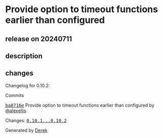 # Provide option to timeout functions earlier than configured

## release on 20240711

## description

## changes

Changelog for 0.10.2:

Commits

<a class="commit-link" data-hovercard-type="commit" data-hovercard-url="https://github.com/openfaas/of-watchdog/commit/ba8716ee4d78ffb30858f6d4527f3fca441bacc0/hovercard" href="https://github.com/openfaas/of-watchdog/commit/ba8716ee4d78ffb30858f6d4527f3fca441bacc0"><tt>ba8716e</tt></a> Provide option to timeout functions earlier than configured by <a class="user-mention notranslate" data-hovercard-type="user" data-hovercard-url="/users/alexellis/hovercard" data-octo-click="hovercard-link-click" data-octo-dimensions="link_type:self" href="https://github.com/alexellis">@alexellis</a>

Changes: <a class="commit-link" href="https://github.com/openfaas/of-watchdog/compare/0.10.1...0.10.2"><tt>0.10.1...0.10.2</tt></a>

Generated by <a href="https://github.com/alexellis/derek/">Derek</a>

